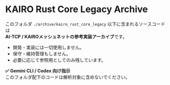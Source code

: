 # KAIRO Rust Core Legacy Archive

このフォルダ `./archive/kairo_rust_core_legacy` 以下に含まれるソースコードは  
**AI-TCP / KAIROメッシュネットの参考実装アーカイブ**です。

- 開発・実装には一切使用しません。
- 保守・維持管理もしません。
- 必要に応じて参照用としてのみ残しています。

**✅ Gemini CLI / Codex 向け指示**  
このフォルダ配下のコードは解析対象に含めないでください。
